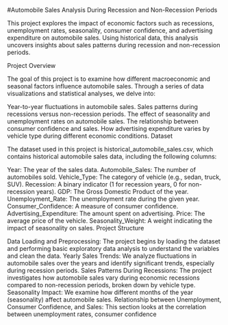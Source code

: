 #Automobile Sales Analysis During Recession and Non-Recession Periods

This project explores the impact of economic factors such as recessions, unemployment rates, seasonality, consumer confidence, and advertising expenditure on automobile sales. Using historical data, this analysis uncovers insights about sales patterns during recession and non-recession periods.

Project Overview

The goal of this project is to examine how different macroeconomic and seasonal factors influence automobile sales. Through a series of data visualizations and statistical analyses, we delve into:

Year-to-year fluctuations in automobile sales.
Sales patterns during recessions versus non-recession periods.
The effect of seasonality and unemployment rates on automobile sales.
The relationship between consumer confidence and sales.
How advertising expenditure varies by vehicle type during different economic conditions.
Dataset

The dataset used in this project is historical_automobile_sales.csv, which contains historical automobile sales data, including the following columns:

Year: The year of the sales data.
Automobile_Sales: The number of automobiles sold.
Vehicle_Type: The category of vehicle (e.g., sedan, truck, SUV).
Recession: A binary indicator (1 for recession years, 0 for non-recession years).
GDP: The Gross Domestic Product of the year.
Unemployment_Rate: The unemployment rate during the given year.
Consumer_Confidence: A measure of consumer confidence.
Advertising_Expenditure: The amount spent on advertising.
Price: The average price of the vehicle.
Seasonality_Weight: A weight indicating the impact of seasonality on sales.
Project Structure

Data Loading and Preprocessing: The project begins by loading the dataset and performing basic exploratory data analysis to understand the variables and clean the data.
Yearly Sales Trends: We analyze fluctuations in automobile sales over the years and identify significant trends, especially during recession periods.
Sales Patterns During Recessions: The project investigates how automobile sales vary during economic recessions compared to non-recession periods, broken down by vehicle type.
Seasonality Impact: We examine how different months of the year (seasonality) affect automobile sales.
Relationship between Unemployment, Consumer Confidence, and Sales: This section looks at the correlation between unemployment rates, consumer confidence
